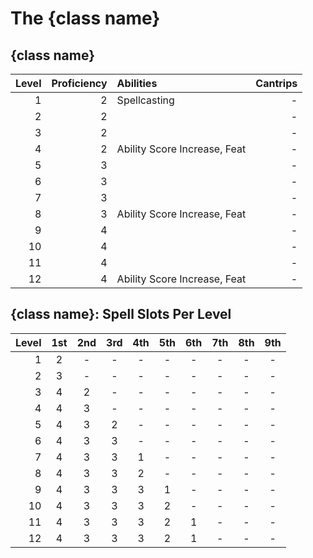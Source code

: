 # The {class name}

## {class name}

| Level | Proficiency | Abilities                    | Cantrips |
| ----: | ----------: | :--------------------------- | -------: |
|     1 |           2 | Spellcasting                 |        - |
|     2 |           2 |                              |        - |
|     3 |           2 |                              |        - |
|     4 |           2 | Ability Score Increase, Feat |        - |
|     5 |           3 |                              |        - |
|     6 |           3 |                              |        - |
|     7 |           3 |                              |        - |
|     8 |           3 | Ability Score Increase, Feat |        - |
|     9 |           4 |                              |        - |
|    10 |           4 |                              |        - |
|    11 |           4 |                              |        - |
|    12 |           4 | Ability Score Increase, Feat |        - |

## {class name}: Spell Slots Per Level

| Level | 1st | 2nd | 3rd | 4th | 5th | 6th | 7th | 8th | 9th |
| ----: | :-: | :-: | :-: | :-: | :-: | :-: | :-: | :-: | :-: |
|     1 |  2  |  -  |  -  |  -  |  -  |  -  |  -  |  -  |  -  |
|     2 |  3  |  -  |  -  |  -  |  -  |  -  |  -  |  -  |  -  |
|     3 |  4  |  2  |  -  |  -  |  -  |  -  |  -  |  -  |  -  |
|     4 |  4  |  3  |  -  |  -  |  -  |  -  |  -  |  -  |  -  |
|     5 |  4  |  3  |  2  |  -  |  -  |  -  |  -  |  -  |  -  |
|     6 |  4  |  3  |  3  |  -  |  -  |  -  |  -  |  -  |  -  |
|     7 |  4  |  3  |  3  |  1  |  -  |  -  |  -  |  -  |  -  |
|     8 |  4  |  3  |  3  |  2  |  -  |  -  |  -  |  -  |  -  |
|     9 |  4  |  3  |  3  |  3  |  1  |  -  |  -  |  -  |  -  |
|    10 |  4  |  3  |  3  |  3  |  2  |  -  |  -  |  -  |  -  |
|    11 |  4  |  3  |  3  |  3  |  2  |  1  |  -  |  -  |  -  |
|    12 |  4  |  3  |  3  |  3  |  2  |  1  |  -  |  -  |  -  |
